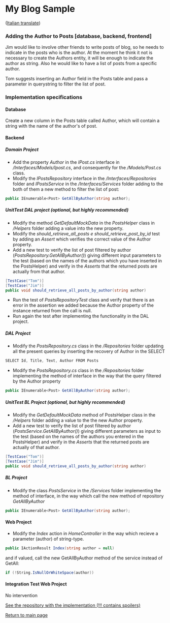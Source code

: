 # My Blog Sample  
([Italian translate](PostAuthor_IT.md))  

### Adding the Author to Posts [database, backend, frontend]

Jim would like to involve other friends to write posts of blog, so he needs to indicate in the posts who is the author. At the moment he think it not is necessary to create the Authors entity, it will be enough to indicate the author as string.
Also he would like to have a list of posts from a specific author.

Tom suggests inserting an Author field in the Posts table and pass a parameter in querystring to filter the list of post.

### Implementation specifications

#### Database

Create a new column in the Posts table called Author, which will contain a string with the name of the author's of post.

#### Backend

##### Domain Project

- Add the property *Author* in the *IPost.cs* interface in */Interfaces/Models/Ipost.cs*, and consequently for the */Models/Post.cs* class.
- Modify the *IPostsRepository* interface in the */Interfaces/Repositories* folder and *IPostsService* in the */Interfaces/Services* folder adding to the both of them a new method to filter the list of post:

```csharp
public IEnumerable<Post> GetAllByAuthor(string author);
```

##### UnitTest DAL project (optional, but highly recommended)

- Modify the method *GetDefaultMockData* in the *PostsHelper* class in */Helpers* folder adding a value into the new property.
- Modify the *should_retrieve_all_posts e should_retrieve_post_by_id* test by adding an *Assert* which verifies the correct value of the Author property.
- Add a new test to verify the list of post filtered by author (*PostsRepository.GetAllByAuthor()*) giving different input parameters to the test (based on the names of the authors which you have inserted in the PostsHelper) and verify in the *Asserts* that the returned posts are actually from that author.

```csharp
[TestCase("Tom")]
[TestCase("Jim")]
public void should_retrieve_all_posts_by_author(string author)
```
- Run the test of *PostsRepositoryTest* class and verify that there is an error in the assertion we added because the Author property of the instance returned from the call is null.
- Run again the test after implementing the functionality in the DAL project.

##### DAL Project

- Modify the *PostsRepository.cs* class in the */Repositories* folder updating all the present queries by inserting the recovery of Author in the SELECT

```csharp
SELECT Id, Title, Text, Author FROM Posts
```

- Modify the *PostsRepository.cs* class in the */Repositories* folder implementing the method of interface in the way that the query filtered by the Author property

```csharp
public IEnumerable<Post> GetAllByAuthor(string author);
```

##### UnitTest BL Project (optional, but highly recommended)

- Modify the *GetDefaultMockData* method of PostsHelper class in the */Helpers* folder adding a value to the the new Author property.
- Add a new test to verify the list of post filtered by author (*PostsService.GetAllByAuthor()*) giving different parameters as input to the test (based on the names of the authors you entered in the PostsHelper) and verify in the *Asserts* that the returned posts are actually of that author.

```csharp
[TestCase("Tom")]
[TestCase("Jim")]
public void should_retrieve_all_posts_by_author(string author)
```

##### BL Project

- Modify the class *PostsService* in the */Services* folder implementing the method of interface, in the way which call the new method of repository *GetAllByAuthor*

```csharp
public IEnumerable<Post> GetAllByAuthor(string author);
```

####  Web Project

- Modify the *Index* action in *HomeController* in the way which recieve a parameter (author) of string-type.

```csharp
public IActionResult Index(string author = null)
```
and if valued, call the new GetAllByAuthor method of the service instead of GetAll:

```csharp
if (!String.IsNullOrWhiteSpace(author))
```

#### Integration Test Web Project

No intervention

[See the repository with the implementation (!!! contains spoilers)](https://github.com/Magicianred/my-blog-sample/tree/pathFromV1toV2/step03/add-author-to-posts)

[Return to main page](../README.md) 

